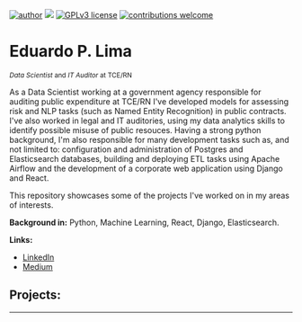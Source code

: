 [![author](https://img.shields.io/badge/author-eduardoplima-red.svg)](https://www.linkedin.com/in/eduardo-p-lima/) [![](https://img.shields.io/badge/python-3.7+-blue.svg)](https://www.python.org/downloads/release/python-365/) [![GPLv3 license](https://img.shields.io/badge/License-GPLv3-blue.svg)](http://perso.crans.org/besson/LICENSE.html) [![contributions welcome](https://img.shields.io/badge/contributions-welcome-brightgreen.svg?style=flat)](https://github.com/carlosfab/data_science/issues)

# Eduardo P. Lima
<sub>*Data Scientist* and *IT Auditor* at TCE/RN</sub>

As a Data Scientist working at a government agency responsible for auditing public expenditure at TCE/RN I've developed models for assessing risk and NLP tasks (such as Named Entity Recognition) in public contracts. I've also worked in legal and IT auditories, using my data analytics skills to identify possible misuse of public resouces. Having a strong python background, I'm also responsible for many development tasks such as, and not limited to: configuration and administration of Postgres and Elasticsearch databases, building and deploying ETL tasks using Apache Airflow and the development of a corporate web application using Django and React.

This repository showcases some of the projects I've worked on in my areas of interests.

**Background in:** Python, Machine Learning, React, Django, Elasticsearch.

**Links:**
* [LinkedIn](www.linkedin.com/in/eduardo-p-lima)
* [Medium](https://www.medium.com/@eduardoplima)


## Projects:

---




